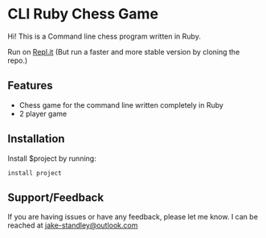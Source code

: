 # CLI Ruby Chess Game

Hi! This is a Command line chess program written in Ruby. 

Run on [Repl.it](https://replit.com/@JakeStandley/chess?v=1) (But run a faster and more stable version by cloning the repo.)

Features
--------

- Chess game for the command line written completely in Ruby 
- 2 player game

Installation
------------

Install $project by running:

    install project

Support/Feedback
-------

If you are having issues or have any feedback, please let me know.
I can be reached at jake-standley@outlook.com
